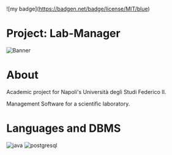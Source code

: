 !\[my badge\](https://badgen.net/badge/license/MIT/blue)
# Project: Lab-Manager
![Banner](https://user-images.githubusercontent.com/43990877/213590461-9bf2f97d-aa42-4859-b72c-5c7dfdda920d.png)

# About
Academic project for Napoli's Università degli Studi Federico II.

Management Software for a scientific laboratory.

# Languages and DBMS
![java](https://user-images.githubusercontent.com/43990877/213591687-61493d37-9280-4c45-823b-cc5f9a01dea0.png)
![postgresql](https://user-images.githubusercontent.com/43990877/213591915-794088c7-dadd-4835-bbef-2affc6370ea9.png)
